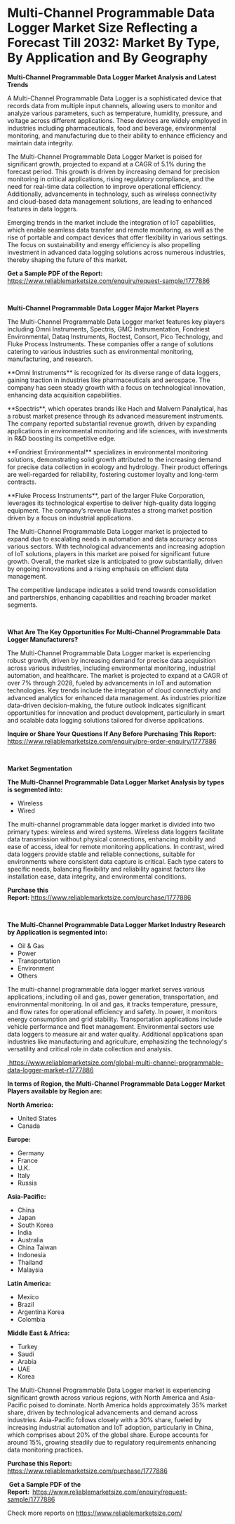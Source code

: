 <p><h1>Multi-Channel Programmable Data Logger Market Size Reflecting a Forecast Till 2032: Market By Type, By Application and By Geography</h1></p><p><strong>Multi-Channel Programmable Data Logger Market Analysis and Latest Trends</strong></p>
<p><p>A Multi-Channel Programmable Data Logger is a sophisticated device that records data from multiple input channels, allowing users to monitor and analyze various parameters, such as temperature, humidity, pressure, and voltage across different applications. These devices are widely employed in industries including pharmaceuticals, food and beverage, environmental monitoring, and manufacturing due to their ability to enhance efficiency and maintain data integrity.</p><p>The Multi-Channel Programmable Data Logger Market is poised for significant growth, projected to expand at a CAGR of 5.1% during the forecast period. This growth is driven by increasing demand for precision monitoring in critical applications, rising regulatory compliance, and the need for real-time data collection to improve operational efficiency. Additionally, advancements in technology, such as wireless connectivity and cloud-based data management solutions, are leading to enhanced features in data loggers.</p><p>Emerging trends in the market include the integration of IoT capabilities, which enable seamless data transfer and remote monitoring, as well as the rise of portable and compact devices that offer flexibility in various settings. The focus on sustainability and energy efficiency is also propelling investment in advanced data logging solutions across numerous industries, thereby shaping the future of this market.</p></p>
<p><strong>Get a Sample PDF of the Report:&nbsp;</strong> <a href="https://www.reliablemarketsize.com/enquiry/request-sample/1777886?utm_campaign=2530&utm_medium=2&utm_source=Github&utm_content=ia&utm_term=27022025&utm_id=multi-channel-programmable-data-logger">https://www.reliablemarketsize.com/enquiry/request-sample/1777886</a></p>
<p>&nbsp;</p>
<p><strong>Multi-Channel Programmable Data Logger Major Market Players</strong></p>
<p><p>The Multi-Channel Programmable Data Logger market features key players including Omni Instruments, Spectris, GMC Instrumentation, Fondriest Environmental, Dataq Instruments, Roctest, Consort, Pico Technology, and Fluke Process Instruments. These companies offer a range of solutions catering to various industries such as environmental monitoring, manufacturing, and research.</p><p>**Omni Instruments** is recognized for its diverse range of data loggers, gaining traction in industries like pharmaceuticals and aerospace. The company has seen steady growth with a focus on technological innovation, enhancing data acquisition capabilities.</p><p>**Spectris**, which operates brands like Hach and Malvern Panalytical, has a robust market presence through its advanced measurement instruments. The company reported substantial revenue growth, driven by expanding applications in environmental monitoring and life sciences, with investments in R&D boosting its competitive edge.</p><p>**Fondriest Environmental** specializes in environmental monitoring solutions, demonstrating solid growth attributed to the increasing demand for precise data collection in ecology and hydrology. Their product offerings are well-regarded for reliability, fostering customer loyalty and long-term contracts.</p><p>**Fluke Process Instruments**, part of the larger Fluke Corporation, leverages its technological expertise to deliver high-quality data logging equipment. The company’s revenue illustrates a strong market position driven by a focus on industrial applications.</p><p>The Multi-Channel Programmable Data Logger market is projected to expand due to escalating needs in automation and data accuracy across various sectors. With technological advancements and increasing adoption of IoT solutions, players in this market are poised for significant future growth. Overall, the market size is anticipated to grow substantially, driven by ongoing innovations and a rising emphasis on efficient data management. </p><p>The competitive landscape indicates a solid trend towards consolidation and partnerships, enhancing capabilities and reaching broader market segments.</p></p>
<p>&nbsp;</p>
<p><strong>What Are The Key Opportunities For Multi-Channel Programmable Data Logger Manufacturers?</strong></p>
<p><p>The Multi-Channel Programmable Data Logger market is experiencing robust growth, driven by increasing demand for precise data acquisition across various industries, including environmental monitoring, industrial automation, and healthcare. The market is projected to expand at a CAGR of over 7% through 2028, fueled by advancements in IoT and automation technologies. Key trends include the integration of cloud connectivity and advanced analytics for enhanced data management. As industries prioritize data-driven decision-making, the future outlook indicates significant opportunities for innovation and product development, particularly in smart and scalable data logging solutions tailored for diverse applications.</p></p>
<p><strong>Inquire or Share Your Questions If Any Before Purchasing This Report:</strong> <a href="https://www.reliablemarketsize.com/enquiry/pre-order-enquiry/1777886?utm_campaign=2530&utm_medium=2&utm_source=Github&utm_content=ia&utm_term=27022025&utm_id=multi-channel-programmable-data-logger">https://www.reliablemarketsize.com/enquiry/pre-order-enquiry/1777886</a></p>
<p>&nbsp;</p>
<p><strong>Market Segmentation</strong></p>
<p><strong>The Multi-Channel Programmable Data Logger Market Analysis by types is segmented into:</strong></p>
<p><ul><li>Wireless</li><li>Wired</li></ul></p>
<p><p>The multi-channel programmable data logger market is divided into two primary types: wireless and wired systems. Wireless data loggers facilitate data transmission without physical connections, enhancing mobility and ease of access, ideal for remote monitoring applications. In contrast, wired data loggers provide stable and reliable connections, suitable for environments where consistent data capture is critical. Each type caters to specific needs, balancing flexibility and reliability against factors like installation ease, data integrity, and environmental conditions.</p></p>
<p><strong>Purchase this Report:&nbsp;</strong><a href="https://www.reliablemarketsize.com/purchase/1777886?utm_campaign=2530&utm_medium=2&utm_source=Github&utm_content=ia&utm_term=27022025&utm_id=multi-channel-programmable-data-logger">https://www.reliablemarketsize.com/purchase/1777886</a></p>
<p>&nbsp;</p>
<p><strong>The Multi-Channel Programmable Data Logger Market Industry Research by Application is segmented into:</strong></p>
<p><ul><li>Oil & Gas</li><li>Power</li><li>Transportation</li><li>Environment</li><li>Others</li></ul></p>
<p><p>The multi-channel programmable data logger market serves various applications, including oil and gas, power generation, transportation, and environmental monitoring. In oil and gas, it tracks temperature, pressure, and flow rates for operational efficiency and safety. In power, it monitors energy consumption and grid stability. Transportation applications include vehicle performance and fleet management. Environmental sectors use data loggers to measure air and water quality. Additional applications span industries like manufacturing and agriculture, emphasizing the technology's versatility and critical role in data collection and analysis.</p></p>
<p><a href="https://www.reliablemarketsize.com/global-multi-channel-programmable-data-logger-market-r1777886?utm_campaign=2530&utm_medium=2&utm_source=Github&utm_content=ia&utm_term=27022025&utm_id=multi-channel-programmable-data-logger">&nbsp;https://www.reliablemarketsize.com/global-multi-channel-programmable-data-logger-market-r1777886</a></p>
<p><strong>In terms of Region, the Multi-Channel Programmable Data Logger Market Players available by Region are:</strong></p>
<p>
    <p> <strong> North America: </strong>
        <ul>
            <li>United States</li>
            <li>Canada</li>
        </ul>
        </p> 
    <p> <strong> Europe: </strong>
        <ul>
            <li>Germany</li>
            <li>France</li>
            <li>U.K.</li>
            <li>Italy</li>
            <li>Russia</li>
        </ul>
        </p> 
    <p> <strong> Asia-Pacific: </strong>
        <ul>
            <li>China</li>
            <li>Japan</li>
            <li>South Korea</li>
            <li>India</li>
            <li>Australia</li>
            <li>China Taiwan</li>
            <li>Indonesia</li>
            <li>Thailand</li>
            <li>Malaysia</li>
        </ul>
        </p> 
    <p> <strong> Latin America: </strong>
        <ul>
            <li>Mexico</li>
            <li>Brazil</li>
            <li>Argentina Korea</li>
            <li>Colombia</li>
        </ul>
        </p> 
    <p> <strong> Middle East & Africa: </strong>
        <ul>
            <li>Turkey</li>
            <li>Saudi</li>
            <li>Arabia</li>
            <li>UAE</li>
            <li>Korea</li>
        </ul>
    </p>
    </p>
<p><p>The Multi-Channel Programmable Data Logger market is experiencing significant growth across various regions, with North America and Asia-Pacific poised to dominate. North America holds approximately 35% market share, driven by technological advancements and demand across industries. Asia-Pacific follows closely with a 30% share, fueled by increasing industrial automation and IoT adoption, particularly in China, which comprises about 20% of the global share. Europe accounts for around 15%, growing steadily due to regulatory requirements enhancing data monitoring practices.</p></p>
<p><strong>Purchase this Report: </strong><a href="https://www.reliablemarketsize.com/purchase/1777886?utm_campaign=2530&utm_medium=2&utm_source=Github&utm_content=ia&utm_term=27022025&utm_id=multi-channel-programmable-data-logger">https://www.reliablemarketsize.com/purchase/1777886</a></p>
<p>&nbsp;<strong>Get a Sample PDF of the Report:&nbsp;&nbsp;</strong><a href="https://www.reliablemarketsize.com/enquiry/request-sample/1777886?utm_campaign=2530&utm_medium=2&utm_source=Github&utm_content=ia&utm_term=27022025&utm_id=multi-channel-programmable-data-logger">https://www.reliablemarketsize.com/enquiry/request-sample/1777886</a></p>
<p><strong></strong></p>
<p>Check more reports on <a href="https://www.reliablemarketsize.com/?utm_campaign=2530&utm_medium=2&utm_source=Github&utm_content=ia&utm_term=27022025&utm_id=multi-channel-programmable-data-logger">https://www.reliablemarketsize.com/</a></p>